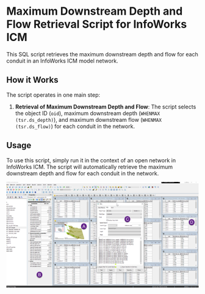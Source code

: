 # Maximum Downstream Depth and Flow Retrieval Script for InfoWorks ICM

This SQL script retrieves the maximum downstream depth and flow for each conduit in an InfoWorks ICM model network.

## How it Works

The script operates in one main step:

1. **Retrieval of Maximum Downstream Depth and Flow**: The script selects the object ID (`oid`), maximum downstream depth (`WHENMAX (tsr.ds_depth)`), and maximum downstream flow (`WHENMAX (tsr.ds_flow)`) for each conduit in the network.

## Usage

To use this script, simply run it in the context of an open network in InfoWorks ICM. The script will automatically retrieve the maximum downstream depth and flow for each conduit in the network.

![alt text](image.png)